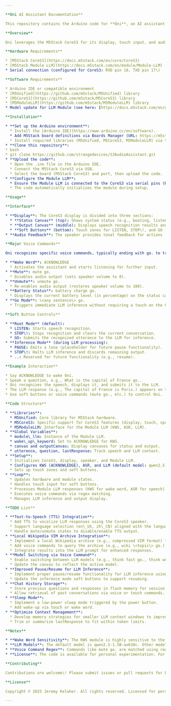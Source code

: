 ```yaml
---

**Oni AI Assistant Documentation**

This repository contains the Arduino code for **Oni**, an AI assistant built using the [M5Stack CoreS3](https://docs.m5stack.com/en/core/CoreS3) and [M5Stack Module LLM](https://docs.m5stack.com/en/module/Module-LLM). Oni is a voice-activated assistant supporting wake word detection, speech recognition, and language model inference with a touch-based interface.

**Overview**

Oni leverages the M5Stack CoreS3 for its display, touch input, and audio output, paired with the M5Stack Module LLM for AI capabilities, including Keyword Spotting (KWS), Automatic Speech Recognition (ASR), and Large Language Model (LLM) inference. The assistant supports voice commands, displays real-time status and output, and uses soft buttons for user interaction.

**Hardware Requirements**

* [M5Stack CoreS3](https://docs.m5stack.com/en/core/CoreS3)  
* [M5Stack Module LLM](https://docs.m5stack.com/en/module/Module-LLM)  
* Serial connection (configured for CoreS3: RXD pin 18, TXD pin 17\)

**Software Requirements**

* Arduino IDE or compatible environment  
* [M5Unified](https://github.com/m5stack/M5Unified) library  
* [M5CoreS3](https://github.com/m5stack/M5CoreS3) library  
* [M5ModuleLLM](https://github.com/m5stack/M5ModuleLLM) library  
* Model update for LLM Module (see here: [https://docs.m5stack.com/en/guide/llm/llm/image](https://docs.m5stack.com/en/guide/llm/llm/image) )

**Installation**

* **Set up the Arduino environment**:  
  * Install the [Arduino IDE](https://www.arduino.cc/en/software).  
  * Add M5Stack board definitions via Boards Manager (URL: https://m5stack.oss-cn-shenzhen.aliyuncs.com/resource/arduino/package\_m5stack\_index.json).  
  * Install required libraries (M5Unified, M5CoreS3, M5ModuleLLM) via the Library Manager.  
* **Clone this repository**:  
* bash  
* git clone https://github.com/strangedevices/S3AudioAssistant.git  
* **Upload the code**:  
  * Open the .ino file in the Arduino IDE.  
  * Connect the M5Stack CoreS3 via USB.  
  * Select the board (M5Stack CoreS3) and port, then upload the code.  
* **Configure the Module LLM**:  
  * Ensure the Module LLM is connected to the CoreS3 via serial pins (RXD: 18, TXD: 17).  
  * The code automatically initializes the module during setup.

**Usage**

**Interface**

* **Display**: The CoreS3 display is divided into three sections:  
  * **Status Canvas** (top): Shows system status (e.g., booting, listening).  
  * **Output Canvas** (middle): Displays speech recognition results and LLM responses.  
  * **Soft Buttons** (bottom): Touch zones for LISTEN, STOP\!, and GO (or PAUSE, STOP\!, .. during inference).  
* **Audio Feedback**: The speaker provides tonal feedback for actions (e.g., C4, D4, E4 notes for button presses).

**Major Voice Commands**

Oni recognizes specific voice commands, typically ending with go. to trigger actions. The wake word is ACKNOWLEDGE (case-sensitive, must be spoken clearly). Key commands include:

* **Wake Word**: ACKNOWLEDGE  
  * Activates the assistant and starts listening for further input.  
* **Mute**: mute go.  
  * Disables audio output (sets speaker volume to 0).  
* **Unmute**: unmute go.  
  * Re-enables audio output (restores speaker volume to 100).  
* **Battery Status**: battery charge go.  
  * Displays the current battery level (in percentage) on the status canvas.  
* **Go Mode**: \<any sentence\> go.  
  * Triggers immediate LLM inference without requiring a touch on the GO button. Useful for hands-free operation.

**Soft Button Controls**

* **Root Mode** (default):  
  * LISTEN: Starts speech recognition.  
  * STOP\!: Stops recognition and clears the current conversation.  
  * GO: Submits the recognized utterance to the LLM for inference.  
* **Inference Mode** (during LLM processing):  
  * PAUSE: Emits a tone (placeholder for future pause functionality).  
  * STOP\!: Halts LLM inference and discards remaining output.  
  * ..: Reserved for future functionality (e.g., resume).

**Example Interaction**

* Say ACKNOWLEDGE to wake Oni.  
* Speak a question, e.g., What is the capital of France go..  
* Oni recognizes the speech, displays it, and submits it to the LLM.  
* The LLM response (e.g., The capital of France is Paris.) appears on the output canvas.  
* Use soft buttons or voice commands (mute go., etc.) to control Oni.

**Code Structure**

* **Libraries**:  
  * M5Unified: Core library for M5Stack hardware.  
  * M5CoreS3: Specific support for CoreS3 features (display, touch, speaker).  
  * M5ModuleLLM: Interface for the Module LLM (KWS, ASR, LLM).  
* **Global Variables**:  
  * module\_llm: Instance of the Module LLM.  
  * wake\_up\_keyword: Set to ACKNOWLEDGE for KWS.  
  * canvas and outputCanvas: Display canvases for status and output.  
  * utterence, question, lastResponse: Track speech and LLM context.  
* **Setup**:  
  * Initializes CoreS3, display, speaker, and Module LLM.  
  * Configures KWS (ACKNOWLEDGE), ASR, and LLM (default model: qwen2.5-1.5B-ax630c).  
  * Sets up touch zones and soft buttons.  
* **Loop**:  
  * Updates hardware and module states.  
  * Handles touch input for soft buttons.  
  * Processes Module LLM responses (KWS for wake word, ASR for speech).  
  * Executes voice commands via regex matching.  
  * Manages LLM inference and output display.

**TODO List**

* **Text-to-Speech (TTS) Integration**:  
  * Add TTS to vocalize LLM responses using the CoreS3 speaker.  
  * Support language selection (en\_US, zh\_CN) aligned with the language setting.  
  * Handle mute/unmute states to disable/enable TTS output.  
* **Local Wikipedia VIM Archive Integration**:  
  * Implement a local Wikipedia archive (e.g., compressed VIM format) for offline knowledge retrieval.  
  * Add voice commands to query the archive (e.g., wiki \<topic\> go.).  
  * Integrate results into the LLM prompt for enhanced responses.  
* **Model Switching via Voice Command**:  
  * Enable switching between LLM models (e.g., think fast go., think well go.) using voice commands.  
  * Update the canvas to reflect the active model.  
* **Improved Pause/Resume for LLM Inference**:  
  * Implement proper pause/resume functionality for LLM inference using pause and work actions.  
  * Update the inference mode soft buttons to support resuming.  
* **Chat History Storage**:  
  * Store previous questions and responses in flash memory for session persistence.  
  * Allow retrieval of past conversations via voice or touch commands.  
* **Sleep Mode**:  
  * Implement a low-power sleep mode triggered by the power button.  
  * Add wake-up via touch or wake word.  
* **Optimize Context Management**:  
  * Develop memory strategies for smaller LLM context windows to improve response coherence.  
  * Trim or summarize lastResponse to fit within token limits.

**Notes**

* **Wake Word Sensitivity**: The KWS module is highly sensitive to the wake word (ACKNOWLEDGE). Avoid short or common words to prevent false positives.  
* **LLM Models**: The default model is qwen2.5-1.5B-ax630c. Other models (e.g., qwen2.5-0.5B-prefill-20e, deepseek-r1-1.5B-ax630c) are available but require manual configuration. See [StackFlow models](https://github.com/m5stack/StackFlow/tree/dev/projects/llm_framework/main_llm/models) for details.  
* **Voice Command Regex**: Commands like mute go. are matched using regex for flexibility. Ensure utterances end with go. for reliable detection.  
* **License**: The code is available for personal experimentation. For commercial use, contact oni@mashplex.com.

**Contributing**

Contributions are welcome\! Please submit issues or pull requests for bug fixes, feature enhancements, or documentation improvements. Ensure changes are tested on the M5Stack CoreS3 and Module LLM hardware.

**License**

Copyright © 2025 Jeremy Kelaher. All rights reserved. Licensed for personal experimentation only. For commercial use, contact oni@mashplex.com.

---
```


